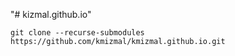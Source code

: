"# kizmal.github.io" 
```
git clone --recurse-submodules https://github.com/kmizmal/kmizmal.github.io.git
```
